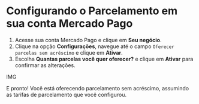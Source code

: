 # Configurando o Parcelamento em sua conta Mercado Pago

1. Acesse sua conta Mercado Pago e clique em **Seu negócio**.
2. Clique na opção **Configurações**, navegue até o campo `Oferecer parcelas sem acréscimo` e clique em **Ativar**.
3. Escolha **Quantas parcelas você quer oferecer?** e clique em **Ativar** para confirmar as alterações.

IMG

E pronto! Você está oferecendo parcelamento sem acréscimo, assumindo as tarifas de parcelamento que você configurou.